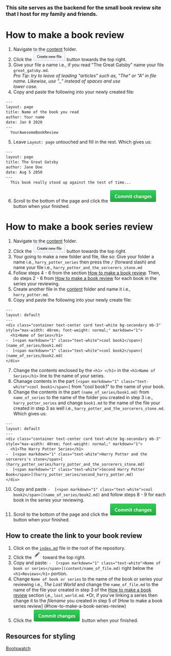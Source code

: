 ### This site serves as the backend for the small book review site that I host for my family and friends.
 

# How to make a book review   

1. Navigate to the [content](content/) folder.
2. Click the ![](https://github.com/PlacidPenguin/PlacidPenguin.github.io/blob/master/resources/create_new_file_btn.PNG) button towards the top right.
3. Give your file a name i.e., if you read "The Great Gatsby" name your file ```great_gatsby.md```.  
   *Pro Tip: try to leave of leading "articles" such as, "The" or "A" in file name. Likewise, use "_" instead of spaces and use     
   lower case.*
4. Copy and paste the following into your newly created file:
```
---
layout: page
title: Name of the book you read
author: Your name
date: Jan 8 2020
---
  YourAwesomeBookReview 
```
5. Leave ```Layout: page``` untouched and fill in the rest. Which gives us:
```
---
layout: page
title: The Great Gatsby
author: Jane Doe
date: Aug 5 2050
---
  This book really stood up against the test of time... 
```
6. Scroll to the bottom of the page and click the ![](https://github.com/PlacidPenguin/PlacidPenguin.github.io/blob/master/resources/commit_btn.PNG) button when your finished.


# How to make a book series review
1. Navigate to the [content](content/) folder.
2. Click the ![](https://github.com/PlacidPenguin/PlacidPenguin.github.io/blob/master/resources/create_new_file_btn.PNG) button towards the top right.
3. Your going to make a new folder and file, like so: Give your folder a name i.e., ```harry_potter_series``` then press the ``` / ``` (forward slash) and name your file i.e., ```harry_potter_and_the_sorcerers_stone.md```
4. Follow steps 4 - 6 from the section [How to make a book review](#how-to-make-a-book-review). Then, do steps 2 - 6 from [How to make a book review](#how-to-make-a-book-review) for each book in the series your reviewing.
5. Create another file in the [content](content/) folder and name it i.e., ```harry_potter.md```.
6. Copy and paste the following into your newly create file: 
```
---
layout: default
---
<div class="container text-center card text-white bg-secondary mb-3" style="max-width: 40rem; font-weight: normal;" markdown="1">
  <h1>Name of Series</h1>
-  [<span markdown="1" class="text-white">cool book1</span>](name_of_series/book1.md)
-  [<span markdown="1" class="text-white">cool book2</span>](name_of_series/book2.md)
</div>
```
7. Change the contents enclosed by the ```<h1> </h1>``` in the ```<h1>Name of Series</h1>``` line to the name of your series.
8. Chanage contents in the part ```[<span markdown="1" class="text-white">cool book1</span>]``` from "cool book1" to the name of your book.
9. Change the contents in the part ```(name_of_series/book1.md)``` from ```name_of_series``` to the name of the folder you created in step 3 i.e., ```harry_potter_series``` and change ```book1.md``` to the name of the file your created in step 3 as well i.e., ```harry_potter_and_the_sorcerers_stone.md```. Which gives us:
```
---
layout: default
---
<div class="container text-center card text-white bg-secondary mb-3" style="max-width: 40rem; font-weight: normal;" markdown="1">
  <h1>The Harry Potter Series</h1>
-  [<span markdown="1" class="text-white">Harry Potter and the sorcerers's stone</span>](harry_potter_series/harry_potter_and_the_sorcerers_stone.md)
-  [<span markdown="1" class="text-white">Second Harry Potter Book</span>](harry_potter_series/second_harry_potter.md)
</div>
```
10. Copy and paste ```-  [<span markdown="1" class="text-white">cool book2</span>](name_of_series/book2.md)``` and follow steps 8 - 9 for each book in the series your reviewing.
11. Scroll to the bottom of the page and click the ![](https://github.com/PlacidPenguin/PlacidPenguin.github.io/blob/master/resources/commit_btn.PNG) button when your finished.

## How to create the link to your book review
1. Click on the [```index.md```](index.md) file in the root of the repository.
2. Click the ![](https://github.com/PlacidPenguin/PlacidPenguin.github.io/blob/master/resources/edit_btn.PNG) toward the top right.
3. Copy and paste: ```-  [<span markdown="1" class="text-white">Name of book or series</span>](content/name_of_file.md)``` right below the ``` <h1>Reviews</h1>``` portion.
4. Change ```Name of book or series``` to the name of the book or series your reviewing i.e., *The Lost World* and change the ```name_of_file.md``` to the name of the file your created in step 3 of the [How to make a book review](#how-to-make-a-book-review) section i,e., ```lost_world.md```. 
    *Or, if you've linking a series then change it to the *filename* you created in step 5 of [How to make a book series review]    (#how-to-make-a-book-series-review) 
5. Click the ![](https://github.com/PlacidPenguin/PlacidPenguin.github.io/blob/master/resources/commit_btn.PNG) button when your finished.


## Resources for styling
[Bootswatch](https://bootswatch.com/sketchy/)
